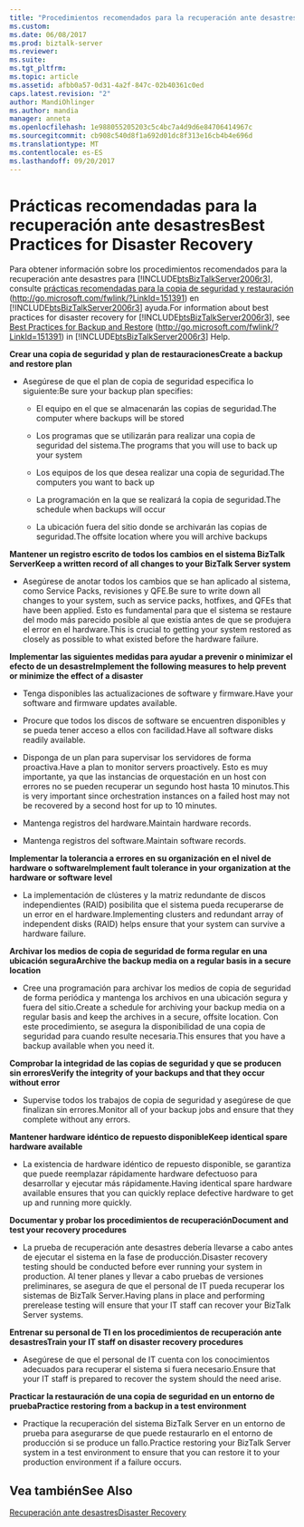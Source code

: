 ```yaml
---
title: "Procedimientos recomendados para la recuperación ante desastres | Documentos de Microsoft"
ms.custom: 
ms.date: 06/08/2017
ms.prod: biztalk-server
ms.reviewer: 
ms.suite: 
ms.tgt_pltfrm: 
ms.topic: article
ms.assetid: afbb0a57-0d31-4a2f-847c-02b40361c0ed
caps.latest.revision: "2"
author: MandiOhlinger
ms.author: mandia
manager: anneta
ms.openlocfilehash: 1e988055205203c5c4bc7a4d9d6e84706414967c
ms.sourcegitcommit: cb908c540d8f1a692d01dc8f313e16cb4b4e696d
ms.translationtype: MT
ms.contentlocale: es-ES
ms.lasthandoff: 09/20/2017
---
```

# <a name="best-practices-for-disaster-recovery"></a><span data-ttu-id="f822b-102">Prácticas recomendadas para la recuperación ante desastres</span><span class="sxs-lookup"><span data-stu-id="f822b-102">Best Practices for Disaster Recovery</span></span>
<span data-ttu-id="f822b-103">Para obtener información sobre los procedimientos recomendados para la recuperación ante desastres para [!INCLUDE[btsBizTalkServer2006r3](../includes/btsbiztalkserver2006r3-md.md)], consulte [prácticas recomendadas para la copia de seguridad y restauración](http://go.microsoft.com/fwlink/?LinkId=151391) (http://go.microsoft.com/fwlink/?LinkId=151391) en [!INCLUDE[btsBizTalkServer2006r3](../includes/btsbiztalkserver2006r3-md.md)] ayuda.</span><span class="sxs-lookup"><span data-stu-id="f822b-103">For information about best practices for disaster recovery for [!INCLUDE[btsBizTalkServer2006r3](../includes/btsbiztalkserver2006r3-md.md)], see [Best Practices for Backup and Restore](http://go.microsoft.com/fwlink/?LinkId=151391) (http://go.microsoft.com/fwlink/?LinkId=151391) in [!INCLUDE[btsBizTalkServer2006r3](../includes/btsbiztalkserver2006r3-md.md)] Help.</span></span>  
  
 <span data-ttu-id="f822b-104">**Crear una copia de seguridad y plan de restauraciones**</span><span class="sxs-lookup"><span data-stu-id="f822b-104">**Create a backup and restore plan**</span></span>  
  
-   <span data-ttu-id="f822b-105">Asegúrese de que el plan de copia de seguridad especifica lo siguiente:</span><span class="sxs-lookup"><span data-stu-id="f822b-105">Be sure your backup plan specifies:</span></span>  
  
    -   <span data-ttu-id="f822b-106">El equipo en el que se almacenarán las copias de seguridad.</span><span class="sxs-lookup"><span data-stu-id="f822b-106">The computer where backups will be stored</span></span>  
  
    -   <span data-ttu-id="f822b-107">Los programas que se utilizarán para realizar una copia de seguridad del sistema.</span><span class="sxs-lookup"><span data-stu-id="f822b-107">The programs that you will use to back up your system</span></span>  
  
    -   <span data-ttu-id="f822b-108">Los equipos de los que desea realizar una copia de seguridad.</span><span class="sxs-lookup"><span data-stu-id="f822b-108">The computers you want to back up</span></span>  
  
    -   <span data-ttu-id="f822b-109">La programación en la que se realizará la copia de seguridad.</span><span class="sxs-lookup"><span data-stu-id="f822b-109">The schedule when backups will occur</span></span>  
  
    -   <span data-ttu-id="f822b-110">La ubicación fuera del sitio donde se archivarán las copias de seguridad.</span><span class="sxs-lookup"><span data-stu-id="f822b-110">The offsite location where you will archive backups</span></span>  
  
 <span data-ttu-id="f822b-111">**Mantener un registro escrito de todos los cambios en el sistema BizTalk Server**</span><span class="sxs-lookup"><span data-stu-id="f822b-111">**Keep a written record of all changes to your BizTalk Server system**</span></span>  
  
-   <span data-ttu-id="f822b-112">Asegúrese de anotar todos los cambios que se han aplicado al sistema, como Service Packs, revisiones y QFE.</span><span class="sxs-lookup"><span data-stu-id="f822b-112">Be sure to write down all changes to your system, such as service packs, hotfixes, and QFEs that have been applied.</span></span> <span data-ttu-id="f822b-113">Esto es fundamental para que el sistema se restaure del modo más parecido posible al que existía antes de que se produjera el error en el hardware.</span><span class="sxs-lookup"><span data-stu-id="f822b-113">This is crucial to getting your system restored as closely as possible to what existed before the hardware failure.</span></span>  
  
 <span data-ttu-id="f822b-114">**Implementar las siguientes medidas para ayudar a prevenir o minimizar el efecto de un desastre**</span><span class="sxs-lookup"><span data-stu-id="f822b-114">**Implement the following measures to help prevent or minimize the effect of a disaster**</span></span>  
  
-   <span data-ttu-id="f822b-115">Tenga disponibles las actualizaciones de software y firmware.</span><span class="sxs-lookup"><span data-stu-id="f822b-115">Have your software and firmware updates available.</span></span>  
  
-   <span data-ttu-id="f822b-116">Procure que todos los discos de software se encuentren disponibles y se pueda tener acceso a ellos con facilidad.</span><span class="sxs-lookup"><span data-stu-id="f822b-116">Have all software disks readily available.</span></span>  
  
-   <span data-ttu-id="f822b-117">Disponga de un plan para supervisar los servidores de forma proactiva.</span><span class="sxs-lookup"><span data-stu-id="f822b-117">Have a plan to monitor servers proactively.</span></span> <span data-ttu-id="f822b-118">Esto es muy importante, ya que las instancias de orquestación en un host con errores no se pueden recuperar un segundo host hasta 10 minutos.</span><span class="sxs-lookup"><span data-stu-id="f822b-118">This is very important since orchestration instances on a failed host may not be recovered by a second host for up to 10 minutes.</span></span>  
  
-   <span data-ttu-id="f822b-119">Mantenga registros del hardware.</span><span class="sxs-lookup"><span data-stu-id="f822b-119">Maintain hardware records.</span></span>  
  
-   <span data-ttu-id="f822b-120">Mantenga registros del software.</span><span class="sxs-lookup"><span data-stu-id="f822b-120">Maintain software records.</span></span>  
  
 <span data-ttu-id="f822b-121">**Implementar la tolerancia a errores en su organización en el nivel de hardware o software**</span><span class="sxs-lookup"><span data-stu-id="f822b-121">**Implement fault tolerance in your organization at the hardware or software level**</span></span>  
  
-   <span data-ttu-id="f822b-122">La implementación de clústeres y la matriz redundante de discos independientes (RAID) posibilita que el sistema pueda recuperarse de un error en el hardware.</span><span class="sxs-lookup"><span data-stu-id="f822b-122">Implementing clusters and redundant array of independent disks (RAID) helps ensure that your system can survive a hardware failure.</span></span>  
  
 <span data-ttu-id="f822b-123">**Archivar los medios de copia de seguridad de forma regular en una ubicación segura**</span><span class="sxs-lookup"><span data-stu-id="f822b-123">**Archive the backup media on a regular basis in a secure location**</span></span>  
  
-   <span data-ttu-id="f822b-124">Cree una programación para archivar los medios de copia de seguridad de forma periódica y mantenga los archivos en una ubicación segura y fuera del sitio.</span><span class="sxs-lookup"><span data-stu-id="f822b-124">Create a schedule for archiving your backup media on a regular basis and keep the archives in a secure, offsite location.</span></span> <span data-ttu-id="f822b-125">Con este procedimiento, se asegura la disponibilidad de una copia de seguridad para cuando resulte necesaria.</span><span class="sxs-lookup"><span data-stu-id="f822b-125">This ensures that you have a backup available when you need it.</span></span>  
  
 <span data-ttu-id="f822b-126">**Comprobar la integridad de las copias de seguridad y que se producen sin errores**</span><span class="sxs-lookup"><span data-stu-id="f822b-126">**Verify the integrity of your backups and that they occur without error**</span></span>  
  
-   <span data-ttu-id="f822b-127">Supervise todos los trabajos de copia de seguridad y asegúrese de que finalizan sin errores.</span><span class="sxs-lookup"><span data-stu-id="f822b-127">Monitor all of your backup jobs and ensure that they complete without any errors.</span></span>  
  
 <span data-ttu-id="f822b-128">**Mantener hardware idéntico de repuesto disponible**</span><span class="sxs-lookup"><span data-stu-id="f822b-128">**Keep identical spare hardware available**</span></span>  
  
-   <span data-ttu-id="f822b-129">La existencia de hardware idéntico de repuesto disponible, se garantiza que puede reemplazar rápidamente hardware defectuoso para desarrollar y ejecutar más rápidamente.</span><span class="sxs-lookup"><span data-stu-id="f822b-129">Having identical spare hardware available ensures that you can quickly replace defective hardware to get up and running more quickly.</span></span>  
  
 <span data-ttu-id="f822b-130">**Documentar y probar los procedimientos de recuperación**</span><span class="sxs-lookup"><span data-stu-id="f822b-130">**Document and test your recovery procedures**</span></span>  
  
-   <span data-ttu-id="f822b-131">La prueba de recuperación ante desastres debería llevarse a cabo antes de ejecutar el sistema en la fase de producción.</span><span class="sxs-lookup"><span data-stu-id="f822b-131">Disaster recovery testing should be conducted before ever running your system in production.</span></span> <span data-ttu-id="f822b-132">Al tener planes y llevar a cabo pruebas de versiones preliminares, se asegura de que el personal de IT pueda recuperar los sistemas de BizTalk Server.</span><span class="sxs-lookup"><span data-stu-id="f822b-132">Having plans in place and performing prerelease testing will ensure that your IT staff can recover your BizTalk Server systems.</span></span>  
  
 <span data-ttu-id="f822b-133">**Entrenar su personal de TI en los procedimientos de recuperación ante desastres**</span><span class="sxs-lookup"><span data-stu-id="f822b-133">**Train your IT staff on disaster recovery procedures**</span></span>  
  
-   <span data-ttu-id="f822b-134">Asegúrese de que el personal de IT cuenta con los conocimientos adecuados para recuperar el sistema si fuera necesario.</span><span class="sxs-lookup"><span data-stu-id="f822b-134">Ensure that your IT staff is prepared to recover the system should the need arise.</span></span>  
  
 <span data-ttu-id="f822b-135">**Practicar la restauración de una copia de seguridad en un entorno de prueba**</span><span class="sxs-lookup"><span data-stu-id="f822b-135">**Practice restoring from a backup in a test environment**</span></span>  
  
-   <span data-ttu-id="f822b-136">Practique la recuperación del sistema BizTalk Server en un entorno de prueba para asegurarse de que puede restaurarlo en el entorno de producción si se produce un fallo.</span><span class="sxs-lookup"><span data-stu-id="f822b-136">Practice restoring your BizTalk Server system in a test environment to ensure that you can restore it to your production environment if a failure occurs.</span></span>  
  
## <a name="see-also"></a><span data-ttu-id="f822b-137">Vea también</span><span class="sxs-lookup"><span data-stu-id="f822b-137">See Also</span></span>  
 [<span data-ttu-id="f822b-138">Recuperación ante desastres</span><span class="sxs-lookup"><span data-stu-id="f822b-138">Disaster Recovery</span></span>](../technical-guides/disaster-recovery.md)